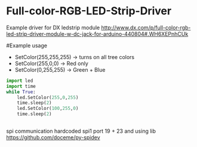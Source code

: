 # Full-color-RGB-LED-Strip-Driver
Example driver for DX ledstrip module
http://www.dx.com/p/full-color-rgb-led-strip-driver-module-w-dc-jack-for-arduino-440804#.WH6XEPnhCUk



#Example usage
* SetColor(255,255,255)  -> turns on all tree colors
* SetColor(255,0,0) -> Red only
* SetColor(0,255,255) -> Green + Blue

```python
import led
import time
while True:
	led.SetColor(255,0,255)
	time.sleep(2)
	led.SetColor(100,255,0)
	time.sleep(2)
	
```


spi communication hardcoded spi1  port 19 + 23 and using lib
https://github.com/doceme/py-spidev
